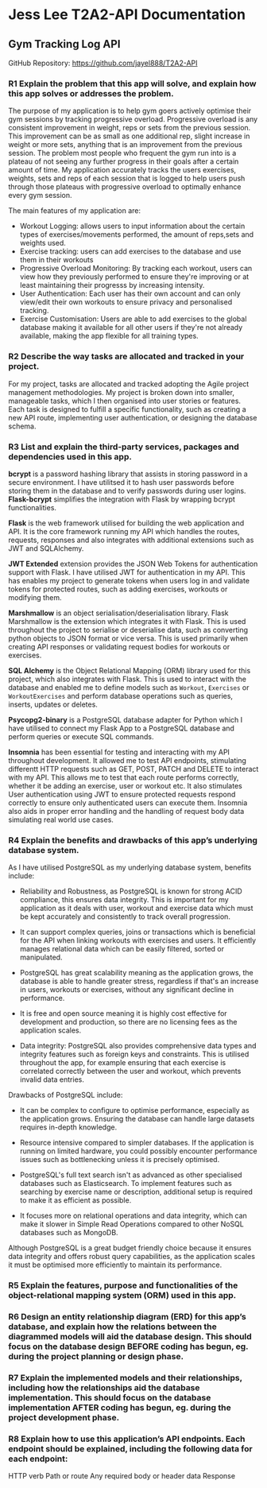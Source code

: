 # Jess Lee T2A2-API Documentation

## Gym Tracking Log API

GitHub Repository: https://github.com/jayel888/T2A2-API

### R1 Explain the problem that this app will solve, and explain how this app solves or addresses the problem.

The purpose of my application is to help gym goers actively optimise their gym sessions by tracking progressive overload. Progressive overload is any consistent improvement in weight, reps or sets from the previous session. This improvement can be as small as one additional rep, slight increase in weight or more sets, anything that is an improvement from the previous session. The problem most people who frequent the gym run into is a plateau of not seeing any further progress in their goals after a certain amount of time. My application accurately tracks the users exercises, weights, sets and reps of each session that is logged to help users push through those plateaus with progressive overload to optimally enhance every gym session. 

The main features of my application are:

- Workout Logging: allows users to input information about the certain types of exercises/movements performed, the amount of reps,sets and weights used. 
- Exercise tracking: users can add exercises to the database and use them in their workouts
- Progressive Overload Monitoring: By tracking each workout, users can view how they previously performed to ensure they're improving or at least maintaining their progresss by increasing intensity. 
- User Authentication: Each user has their own account and can only view/edit their own workouts to ensure privacy and personalised tracking. 
- Exercise Customisation: Users are able to add exercises to the global database making it available for all other users if they're not already available, making the app flexible for all training types. 


### R2 Describe the way tasks are allocated and tracked in your project.

For my project, tasks are allocated and tracked adopting the Agile project management methodologies. My project is broken down into smaller, manageable tasks, which I then organised into user stories or features. Each task is designed to fulfill a specific functionality, such as creating a new API route, implementing user authentication, or designing the database schema.

### R3 List and explain the third-party services, packages and dependencies used in this app.

**bcrypt** is a password hashing library that assists in storing password in a secure environment.
I have utilitsed it to hash user passwords before storing them in the database and to verify passwords during user logins. **Flask-bcrypt** simplifies the integration with Flask by wrapping bcrypt functionalities.

**Flask** is the web framework utilised for building the web application and API. It is the core framework running my API which handles the routes, requests, responses and also integrates with additional extensions such as JWT and SQLAlchemy.

**JWT Extended** extension provides the JSON Web Tokens for authentication support with Flask. I have utilised JWT for authentication in my API. This has enables my project to generate tokens when users log in and validate tokens for protected routes, such as adding exercises, workouts or modifying them. 

**Marshmallow** is an object serialisation/deserialisation library. Flask Marshmallow is the extension which integrates it with Flask. This is used throughout the project to serialise or deserialise data, such as converting python objects to JSON format or vice versa. This is used primarily when creating API responses or validating request bodies for workouts or exercises.

**SQL Alchemy** is the Object Relational Mapping (ORM) library used for this project, which also integrates with Flask. This is used to interact with the database and enabled me to define models such as `Workout`, `Exercises` or `WorkoutExercises` and perform database operations such as queries, inserts, updates or deletes.

**Psycopg2-binary** is a PostgreSQL database adapter for Python which I have utilised to connect my Flask App to a PostgreSQL database and perform queries or execute SQL commands. 

**Insomnia** has been essential for testing and interacting with my API throughout development. It allowed me to test API endpoints, stimulating differentt HTTP requests such as GET, POST, PATCH and DELETE to interact with my API. This allows me to test that each route performs correctly, whether it be adding an exercise, user or workout etc. 
It also stimulates User authentication using JWT to ensure protected requests respond correctly to ensure only authenticated users can execute them.
Insomnia also aids in proper error handling and the handling of request body data simulating real world use cases.  


### R4 Explain the benefits and drawbacks of this app’s underlying database system.

As I have utilised PostgreSQL as my underlying database system, benefits include:

- Reliability and Robustness, as PostgreSQL is known for strong ACID compliance, this ensures data integrity. This is important for my application as it deals with user, workout and exercise data which must be kept accurately and consistently to track overall progression. 

- It can support complex queries, joins or transactions which is beneficial for the API when linking workouts with exercises and users. It efficiently manages relational data which can be easily filtered, sorted or manipulated.

- PostgreSQL has great scalability meaning as the application grows, the database is able to handle greater stress, regardless if that's an increase in users, workouts or exercises, without any significant decline in performance. 

- It is free and open source meaning it is highly cost effective for development and production, so there are no licensing fees as the application scales. 

- Data integrity: PostgreSQL also provides comprehensive data types and integrity features such as foreign keys and constraints. This is utilised throughout the app, for example ensuring that each exercise is correlated correctly between the user and workout, which prevents invalid data entries. 

Drawbacks of PostgreSQL include: 

- It can be complex to configure to optimise performance, especially as the application grows. Ensuring the database can handle large datasets requires in-depth knowledge.

- Resource intensive compared to simpler databases. If the application is running on limited hardware, you could possibly encounter performance issues such as bottlenecking unless it is precisely optimised. 

- PostgreSQL's full text search isn't as advanced as other specialised databases such as Elasticsearch. To implement features such as searching by exercise name or description, additional setup is required to make it as efficient as possible.

- It focuses more on relational operations and data integrity, which can make it  slower in Simple Read Operations compared to other NoSQL databases such as MongoDB. 

Although PostgreSQL is a great budget friendly choice because it ensures data integrity and offers robust query capabilities, as the application scales it must be optimised more efficiently to maintain its performance. 

### R5 Explain the features, purpose and functionalities of the object-relational mapping system (ORM) used in this app.



### R6 Design an entity relationship diagram (ERD) for this app’s database, and explain how the relations between the diagrammed models will aid the database design. This should focus on the database design BEFORE coding has begun, eg. during the project planning or design phase.



### R7 Explain the implemented models and their relationships, including how the relationships aid the database implementation. This should focus on the database implementation AFTER coding has begun, eg. during the project development phase.

### R8 Explain how to use this application’s API endpoints. Each endpoint should be explained, including the following data for each endpoint:

HTTP verb
Path or route
Any required body or header data
Response